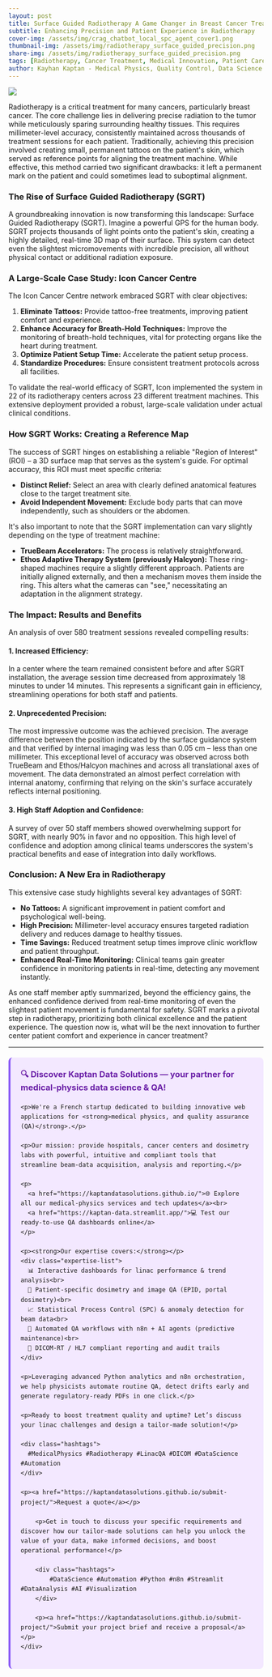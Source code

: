 ```yaml
---
layout: post
title: Surface Guided Radiotherapy A Game Changer in Breast Cancer Treatment
subtitle: Enhancing Precision and Patient Experience in Radiotherapy
cover-img: /assets/img/crag_chatbot_local_spc_agent_cover1.png
thumbnail-img: /assets/img/radiotherapy_surface_guided_precision.png
share-img: /assets/img/radiotherapy_surface_guided_precision.png
tags: [Radiotherapy, Cancer Treatment, Medical Innovation, Patient Care, SGRT, Breast Cancer]
author: Kayhan Kaptan - Medical Physics, Quality Control, Data Science and Automation
---
```


[![](/assets/img/radiotherapy_surface_guided_precision.png)](https://www.youtube.com/channel/UCWkX7E-ImVbf0O3ocAW51wg)

Radiotherapy is a critical treatment for many cancers, particularly breast cancer. The core challenge lies in delivering precise radiation to the tumor while meticulously sparing surrounding healthy tissues. This requires millimeter-level accuracy, consistently maintained across thousands of treatment sessions for each patient. Traditionally, achieving this precision involved creating small, permanent tattoos on the patient's skin, which served as reference points for aligning the treatment machine. While effective, this method carried two significant drawbacks: it left a permanent mark on the patient and could sometimes lead to suboptimal alignment.

### The Rise of Surface Guided Radiotherapy (SGRT)

A groundbreaking innovation is now transforming this landscape: Surface Guided Radiotherapy (SGRT). Imagine a powerful GPS for the human body. SGRT projects thousands of light points onto the patient's skin, creating a highly detailed, real-time 3D map of their surface. This system can detect even the slightest micromovements with incredible precision, all without physical contact or additional radiation exposure.

### A Large-Scale Case Study: Icon Cancer Centre

The Icon Cancer Centre network embraced SGRT with clear objectives:

1.  **Eliminate Tattoos:** Provide tattoo-free treatments, improving patient comfort and experience.
2.  **Enhance Accuracy for Breath-Hold Techniques:** Improve the monitoring of breath-hold techniques, vital for protecting organs like the heart during treatment.
3.  **Optimize Patient Setup Time:** Accelerate the patient setup process.
4.  **Standardize Procedures:** Ensure consistent treatment protocols across all facilities.

To validate the real-world efficacy of SGRT, Icon implemented the system in 22 of its radiotherapy centers across 23 different treatment machines. This extensive deployment provided a robust, large-scale validation under actual clinical conditions.

### How SGRT Works: Creating a Reference Map

The success of SGRT hinges on establishing a reliable "Region of Interest" (ROI) – a 3D surface map that serves as the system's guide. For optimal accuracy, this ROI must meet specific criteria:

*   **Distinct Relief:** Select an area with clearly defined anatomical features close to the target treatment site.
*   **Avoid Independent Movement:** Exclude body parts that can move independently, such as shoulders or the abdomen.

It's also important to note that the SGRT implementation can vary slightly depending on the type of treatment machine:

*   **TrueBeam Accelerators:** The process is relatively straightforward.
*   **Ethos Adaptive Therapy System (previously Halcyon):** These ring-shaped machines require a slightly different approach. Patients are initially aligned externally, and then a mechanism moves them inside the ring. This alters what the cameras can "see," necessitating an adaptation in the alignment strategy.

### The Impact: Results and Benefits

An analysis of over 580 treatment sessions revealed compelling results:

#### **1. Increased Efficiency:**

In a center where the team remained consistent before and after SGRT installation, the average session time decreased from approximately 18 minutes to under 14 minutes. This represents a significant gain in efficiency, streamlining operations for both staff and patients.

#### **2. Unprecedented Precision:**

The most impressive outcome was the achieved precision. The average difference between the position indicated by the surface guidance system and that verified by internal imaging was less than 0.05 cm – less than one millimeter. This exceptional level of accuracy was observed across both TrueBeam and Ethos/Halcyon machines and across all translational axes of movement. The data demonstrated an almost perfect correlation with internal anatomy, confirming that relying on the skin's surface accurately reflects internal positioning.

#### **3. High Staff Adoption and Confidence:**

A survey of over 50 staff members showed overwhelming support for SGRT, with nearly 90% in favor and no opposition. This high level of confidence and adoption among clinical teams underscores the system's practical benefits and ease of integration into daily workflows.

### Conclusion: A New Era in Radiotherapy

This extensive case study highlights several key advantages of SGRT:

*   **No Tattoos:** A significant improvement in patient comfort and psychological well-being.
*   **High Precision:** Millimeter-level accuracy ensures targeted radiation delivery and reduces damage to healthy tissues.
*   **Time Savings:** Reduced treatment setup times improve clinic workflow and patient throughput.
*   **Enhanced Real-Time Monitoring:** Clinical teams gain greater confidence in monitoring patients in real-time, detecting any movement instantly.

As one staff member aptly summarized, beyond the efficiency gains, the enhanced confidence derived from real-time monitoring of even the slightest patient movement is fundamental for safety. SGRT marks a pivotal step in radiotherapy, prioritizing both clinical excellence and the patient experience. The question now is, what will be the next innovation to further center patient comfort and experience in cancer treatment?

---
<html lang="en">
<head>
    <meta charset="UTF-8">
    <meta name="viewport" content="width=device-width, initial-scale=1.0">
    <title>Kaptan Data Solutions</title>
    <style>
        .citation {
            background-color: #f3e8ff;
            border-left: 4px solid #8b5cf6;
            padding: 20px;
            margin: 20px 0;
            border-radius: 8px;
            font-family: -apple-system, BlinkMacSystemFont, 'Segoe UI', Roboto, sans-serif;
            line-height: 1.6;
        }
        .citation h3 {
            color: #6b21a8;
            margin-top: 0;
        }
        .citation a {
            color: #7c3aed;
            text-decoration: none;
        }
        .citation a:hover {
            text-decoration: underline;
        }
        .expertise-list {
            margin: 15px 0;
        }
        .hashtags {
            font-weight: bold;
            color: #7c3aed;
            margin-top: 15px;
        }
    </style>
</head>
<body>
    <div class="citation">
        <h3>🔍 Discover Kaptan Data Solutions — your partner for medical-physics data science & QA!</h3>

    <p>We're a French startup dedicated to building innovative web applications for <strong>medical physics, and quality assurance (QA)</strong>.</p>

    <p>Our mission: provide hospitals, cancer centers and dosimetry labs with powerful, intuitive and compliant tools that streamline beam-data acquisition, analysis and reporting.</p>

    <p>
      <a href="https://kaptandatasolutions.github.io/">🌐 Explore all our medical-physics services and tech updates</a><br>
      <a href="https://kaptan-data.streamlit.app/">💻 Test our ready-to-use QA dashboards online</a>
    </p>

    <p><strong>Our expertise covers:</strong></p>
    <div class="expertise-list">
      📊 Interactive dashboards for linac performance & trend analysis<br>
      🔬 Patient-specific dosimetry and image QA (EPID, portal dosimetry)<br>
      📈 Statistical Process Control (SPC) & anomaly detection for beam data<br>
      🤖 Automated QA workflows with n8n + AI agents (predictive maintenance)<br>
      📑 DICOM-RT / HL7 compliant reporting and audit trails
    </div>

    <p>Leveraging advanced Python analytics and n8n orchestration, we help physicists automate routine QA, detect drifts early and generate regulatory-ready PDFs in one click.</p>

    <p>Ready to boost treatment quality and uptime? Let’s discuss your linac challenges and design a tailor-made solution!</p>

    <div class="hashtags">
      #MedicalPhysics #Radiotherapy #LinacQA #DICOM #DataScience #Automation
    </div>

    <p><a href="https://kaptandatasolutions.github.io/submit-project/">Request a quote</a></p>
        
        <p>Get in touch to discuss your specific requirements and discover how our tailor-made solutions can help you unlock the value of your data, make informed decisions, and boost operational performance!</p>
        
        <div class="hashtags">
            #DataScience #Automation #Python #n8n #Streamlit #DataAnalysis #AI #Visualization
        </div>
        
        <p><a href="https://kaptandatasolutions.github.io/submit-project/">Submit your project brief and receive a proposal</a></p>
    </div>
</body>
</html>
